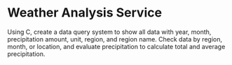 # Weather Analysis Service
Using C, create a data query system to show all data with year, month, precipitation amount, unit, region, and region name. Check data by region, month, or location, and evaluate precipitation to calculate total and average precipitation.
